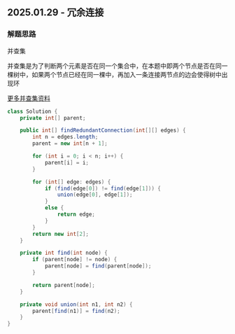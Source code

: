 ## 2025.01.29 - 冗余连接

### 解题思路
并查集

并查集是为了判断两个元素是否在同一个集合中，在本题中即两个节点是否在同一棵树中，如果两个节点已经在同一棵中，再加入一条连接两节点的边会使得树中出现环

[更多并查集资料](https://programmercarl.com/kamacoder/%E5%9B%BE%E8%AE%BA%E5%B9%B6%E6%9F%A5%E9%9B%86%E7%90%86%E8%AE%BA%E5%9F%BA%E7%A1%80.html)

```java
class Solution {
    private int[] parent;

    public int[] findRedundantConnection(int[][] edges) {
        int n = edges.length;
        parent = new int[n + 1];

        for (int i = 0; i < n; i++) {
            parent[i] = i;
        }

        for (int[] edge: edges) {
            if (find(edge[0]) != find(edge[1])) {
                union(edge[0], edge[1]);
            }
            else {
                return edge;
            }
        }
        return new int[2];
    }

    private int find(int node) {
        if (parent[node] != node) {
            parent[node] = find(parent[node]);
        }

        return parent[node];
    }

    private void union(int n1, int n2) {
        parent[find(n1)] = find(n2);
    }
}
```
